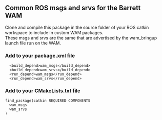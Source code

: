 ## Common ROS msgs and srvs for the Barrett WAM 
Clone and compile this package in the source folder of your ROS catkin workspace to include in custom WAM packages. <br />
These msgs and srvs are the same that are advertised by the wam_bringup launch file run on the WAM. <br />
### Add to your package.xml file 
```
  <build_depend>wam_msgs</build_depend>
  <build_depend>wam_srvs</build_depend>
  <run_depend>wam_msgs</run_depend>
  <run_depend>wam_srvs</run_depend>
```
### Add to your CMakeLists.txt file 
```
find_package(catkin REQUIRED COMPONENTS
  wam_msgs
  wam_srvs
)
```


